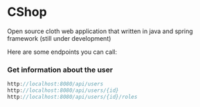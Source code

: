 # CShop

Open source cloth web application that written in java and spring framework (still under development)

Here are some endpoints you can call:
### Get information about the user
```js
http://localhost:8080/api/users
http://localhost:8080/api/users/{id}
http://localhost:8080/api/users/{id}/roles
```
